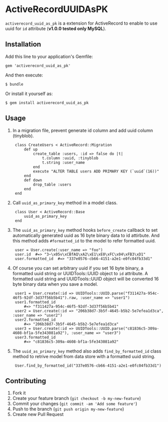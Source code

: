 # ActiveRecordUUIDAsPK

`activerecord_uuid_as_pk` is a extension for ActiveRecord to enable to use uuid for `id` attribute (**v1.0.0 tested only MySQL**).


## Installation

Add this line to your application's Gemfile:

    gem 'activerecord_uuid_as_pk'

And then execute:

    $ bundle

Or install it yourself as:

    $ gem install activerecord_uuid_as_pk


## Usage

1. In a migration file, prevent generate id column and add uuid column (tinyblob).

        class CreateUsers < ActiveRecord::Migration
            def up
                create_table :users, :id => false do |t|
                    t.column :uuid, :tinyblob
                    t.string :user_name
                end
                execute "ALTER TABLE users ADD PRIMARY KEY (`uuid`(16))"
            end
            def down
                drop_table :users
            end
        end

2. Call `uuid_as_primary_key` method in a model class.

        class User < ActiveRecord::Base
            uuid_as_primary_key
        end

3. The `uuid_as_primary_key` method hooks `before_create` callback to set automatically generated uuid as 16 byte binary data to id attirbute.  And this method adds `#formatted_id` to the model to refer formatted uuid.

        user = User.create(:user_name => "foo")
        user.id  #=> "3~\x05v\xCBfAQ\xA2\xE1\xE0\xFC\x04\xFB3\xD1"
        user.formatted_id  #=> "337e0576-cb66-4151-a2e1-e0fc04fb33d1"

4. Of course you can set arbitrary uuid if you set 16 byte binary, a formatted uuid string or UUIDTools::UUID object to `id` attribute.  A formatted uuid string and UUIDTools::UUID object will be converted 16 byte binary data when you save a model.

        user1 = User.create(:id => UUIDTools::UUID.parse("f311427a-954c-46f5-92df-3d37f56b5b41").raw, :user_name => "user1")
        user1.formatted_id
            #=> "f311427a-954c-46f5-92df-3d37f56b5b41"
        user2 = User.create(:id => "206b38d7-3b5f-4645-b5b2-5e7efea1d3ca", :user_name => "user2")
        user2.formatted_id
            #=> "206b38d7-3b5f-4645-b5b2-5e7efea1d3ca"
        user3 = User.create(:id => UUIDTools::UUID.parse("c81836c5-309a-4608-bf1a-5fe343081a92"), :user_name => "user3")
        user3.formatted_id
            #=> "c81836c5-309a-4608-bf1a-5fe343081a92"

5. The `uuid_as_primary_key` method also adds `find_by_formatted_id` class method to retrive model from data store with a formatted uuid string.

        User.find_by_formatted_id("337e0576-cb66-4151-a2e1-e0fc04fb33d1")


## Contributing

1. Fork it
2. Create your feature branch (`git checkout -b my-new-feature`)
3. Commit your changes (`git commit -am 'Add some feature'`)
4. Push to the branch (`git push origin my-new-feature`)
5. Create new Pull Request
